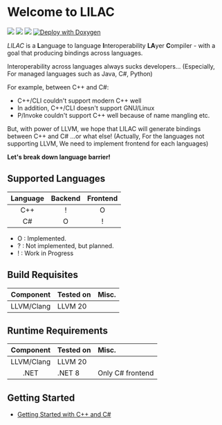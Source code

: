 # Welcome to LILAC

![](https://img.shields.io/github/license/Sharp0802/lilac)
![](https://img.shields.io/github/repo-size/Sharp0802/lilac)
![](https://img.shields.io/github/commit-activity/m/Sharp0802/lilac)
[![Deploy with Doxygen](https://github.com/Sharp0802/lilac/actions/workflows/doxygen.yml/badge.svg)](https://github.com/Sharp0802/lilac/actions/workflows/doxygen.yml)

*LILAC* is a <b>L</b>anguage to language <b>I</b>nteroperability <b>LA</b>yer <b>C</b>ompiler -
with a goal that producing bindings across languages.

Interoperability across languages always sucks developers...
(Especially, For managed languages such as Java, C#, Python)

For example, between C++ and C#:

- C++/CLI couldn't support modern C++ well
- In addition, C++/CLI doesn't support GNU/Linux
- P/Invoke couldn't support C++ well because of name mangling etc.

But, with power of LLVM, we hope that LILAC will generate bindings between C++ and C# ...or what else!
(Actually, For the languages not supporting LLVM, We need to implement frontend for each languages)

**Let's break down language barrier!**

## Supported Languages

| Language | Backend | Frontend |
|:--------:|:-------:|:--------:|
|   C++    |    !    |    O     |
|    C#    |    O    |    !     |

- O : Implemented.
- ? : Not implemented, but planned.
- ! : Work in Progress

## Build Requisites

| Component  | Tested on | Misc.            |
|:----------:|:----------|:-----------------|
| LLVM/Clang | LLVM 20   |                  |

## Runtime Requirements

| Component  | Tested on | Misc.            |
|:----------:|:----------|:-----------------|
| LLVM/Clang | LLVM 20   |                  |
|    .NET    | .NET 8    | Only C# frontend |

## Getting Started

- [Getting Started with C++ and C#](https://lilac.sharp0802.com/md_docs_2GettingStartedCppCsharp.html)
